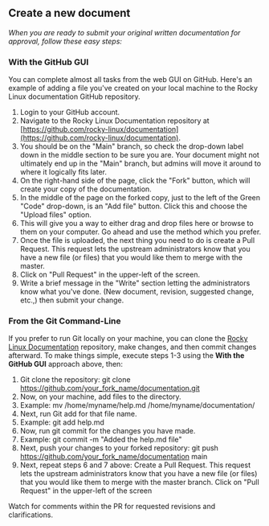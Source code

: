 <!-----
title: How to Create a New Document in GitHub
author: Ezequiel Bruni
contributors: Grammaresque
tags:
  - contributing
  - documentation

----->

## Create a new document

_When you are ready to submit your original written documentation for approval, follow these easy steps:_


### With the GitHub GUI

You can complete almost all tasks from the web GUI on GitHub. Here's an example of adding a file you've created on your local machine to the Rocky Linux documentation GitHub repository.



1. Login to your GitHub account.
2. Navigate to the Rocky Linux Documentation repository at [https://github.com/rocky-linux/documentation](https://github.com/rocky-linux/documentation).
3. You should be on the "Main" branch, so check the drop-down label down in the middle section to be sure you are. Your document might not ultimately end up in the "Main" branch, but admins will move it around to where it logically fits later.
4. On the right-hand side of the page, click the "Fork" button, which will create your copy of the documentation.
5. In the middle of the page on the forked copy, just to the left of the Green "Code" drop-down, is an "Add file" button. Click this and choose the "Upload files" option.
6. This will give you a way to either drag and drop files here or browse to them on your computer. Go ahead and use the method which you prefer.
7. Once the file is uploaded, the next thing you need to do is create a Pull Request. This request lets the upstream administrators know that you have a new file (or files) that you would like them to merge with the master.
8. Click on "Pull Request" in the upper-left of the screen.
9. Write a brief message in the "Write" section letting the administrators know what you've done. (New document, revision, suggested change, etc.,) then submit your change.


### From the Git Command-Line

If you prefer to run Git locally on your machine, you can clone the [Rocky Linux Documentation](https://github.com/rocky-linux/documentation) repository, make changes, and then commit changes afterward. To make things simple, execute steps 1-3 using the **With the GitHub GUI** approach above, then:



1. Git clone the repository: git clone https://github.com/your_fork_name/documentation.git
2. Now, on your machine, add files to the directory.
3. Example: mv /home/myname/help.md /home/myname/documentation/
4. Next, run Git add for that file name.
5. Example: git add help.md
6. Now, run git commit for the changes you have made.
7. Example: git commit -m "Added the help.md file"
8. Next, push your changes to your forked repository: git push https://github.com/your_fork_name/documentation main
9. Next, repeat steps 6 and 7 above: Create a Pull Request. This request lets the upstream administrators know that you have a new file (or files) that you would like them to merge with the master branch. Click on "Pull Request" in the upper-left of the screen

Watch for comments within the PR for requested revisions and clarifications. 

